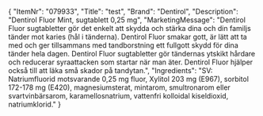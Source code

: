 {
  "ItemNr": "079933",
  "Title": "test",
  "Brand": "Dentirol",
  "Description": "Dentirol Fluor Mint, sugtablett 0,25 mg",
  "MarketingMessage": "Dentirol Fluor sugtabletter gör det enkelt att skydda och stärka dina och din familjs tänder mot karies (hål i tänderna). Dentirol Fluor smakar gott, är lätt att ta med och ger tillsammans med tandborstning ett fullgott skydd för dina tänder hela dagen. Dentirol Fluor sugtabletter gör tändernas ytskikt hårdare och reducerar syraattacken som startar när man äter. Dentirol Fluor hjälper också till att läka små skador på tandytan.",
  "Ingredients": "SV: Natriumfluorid motsvarande 0,25 mg fluor, Xylitol 203 mg (E967), sorbitol 172-178 mg (E420), magnesiumsterat, mintarom, smultronarom eller svartvinbärsarom, karamellosnatrium, vattenfri kolloidal kiseldioxid, natriumklorid."
}